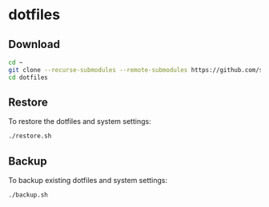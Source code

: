 # dotfiles

## Download

```sh
cd ~
git clone --recurse-submodules --remote-submodules https://github.com/stevenguh/dotfiles.git
cd dotfiles
```

## Restore

To restore the dotfiles and system settings:

```sh
./restore.sh
```

## Backup

To backup existing dotfiles and system settings:

```sh
./backup.sh
```
